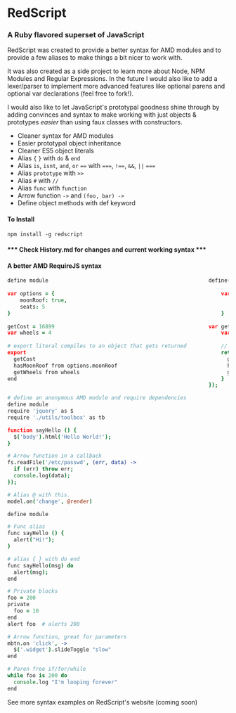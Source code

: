 # RedScript  
### A Ruby flavored superset of JavaScript

RedScript was created to provide a better syntax for AMD modules and to provide
a few aliases to make things a bit nicer to work with.

It was also created as a side project to learn more about Node, NPM Modules and Regular Expressions. In the future I would also like to add a lexer/parser to implement more advanced features like optional parens and optional var declarations (feel free to fork!).

I would also like to let JavaScript's prototypal goodness shine through by adding
convinces and syntax to make working with just objects & prototypes
*easier* than using faux classes with constructors.

* Cleaner syntax for AMD modules
* Easier prototypal object inheritance
* Cleaner ES5 object literals
* Alias `{` `}` with `do` & `end`
* Alias `is`, `isnt`, `and`, `or` `==`   with   `===`, `!==`, `&&`, `||` `===`
* Alias `prototype` with `>>`
* Alias `#` with `//`
* Alias `func` with `function`
* Arrow function ` -> ` and ` (foo, bar) -> `
* Define object methods with def keyword

#### To Install
`npm install -g redscript`

#### *** Check History.md for changes and current working syntax ***

#### A better AMD RequireJS syntax
```coffeescript
define module                                                   define(function() {        
 
var options = {                                                     var options = {
    moonRoof: true,                                                     moonRoof: true,   
    seats: 5                                                            seats: 5      
}                                                                   }          
 
getCost = 16899                                                 var getCost = 16899;  
var wheels = 4                                                      var wheels = 4;
 
# export literal compiles to an object that gets returned           // export literal compiles to an object that gets returned          
export                                                              return {   
  getCost                                                             getCost : getCost,
  hasMoonRoof from options.moonRoof                                   hasMoonRoof : options.moonRoof,   
  getWheels from wheels                                               getWheels : wheels     
end                                                                 }           
                                                                }); 
```

```coffeescript
# define an anonymous AMD module and require dependencies
define module
require 'jquery' as $
require './utils/toolbox' as tb

function sayHello () {
  $('body').html('Hello World!');
}

# Arrow function in a callback
fs.readFile('/etc/passwd', (err, data) ->
  if (err) throw err;
  console.log(data);
});

# Alias @ with this.
model.on('change', @render)

```


```coffeescript
define module

# Func alias
func sayHello () {
  alert("Hi!");
}

# alias { } with do end
func sayHello(msg) do
  alert(msg);
end

# Private blocks
foo = 200
private
  foo = 10
end
alert foo  # alerts 200

# Arrow function, great for parameters
mbtn.on 'click', ->
  $('.widget').slideToggle "slow"
end

# Paren free if/for/while
while foo is 200 do
  console.log "I'm looping forever"
end

```

See more syntax examples on RedScript's website (coming soon)
